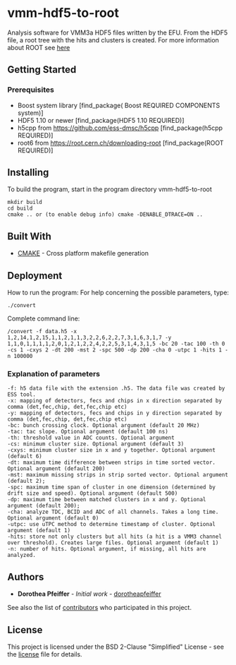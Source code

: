 
# vmm-hdf5-to-root

Analysis software for VMM3a HDF5 files written by the EFU. From the HDF5 file, a root tree with the hits and clusters is created.
For more information about ROOT see [here](https://root.cern.ch/)

## Getting Started

### Prerequisites
- Boost system library [find_package( Boost REQUIRED COMPONENTS system)]
- HDF5 1.10 or newer [find_package(HDF5 1.10 REQUIRED)]
- h5cpp from https://github.com/ess-dmsc/h5cpp [find_package(h5cpp REQUIRED)]
- root6 from https://root.cern.ch/downloading-root [find_package(ROOT REQUIRED)]



## Installing

To build the program, start in the program directory vmm-hdf5-to-root
```
mkdir build
cd build
cmake .. or (to enable debug info) cmake -DENABLE_DTRACE=ON ..
```
## Built With
* [CMAKE](https://cmake.org/) - Cross platform makefile generation

## Deployment
How to run the program:
For help concerning the possible parameters, type:
```
./convert 
```

Complete command line:
```
/convert -f data.h5 -x 1,2,14,1,2,15,1,1,2,1,1,3,2,2,6,2,2,7,3,1,6,3,1,7 -y 1,1,0,1,1,1,1,2,0,1,2,1,2,2,4,2,2,5,3,1,4,3,1,5 -bc 20 -tac 100 -th 0 -cs 1 -cxys 2 -dt 200 -mst 2 -spc 500 -dp 200 -cha 0 -utpc 1 -hits 1 -n 100000
```
### Explanation of parameters
  
    -f: h5 data file with the extension .h5. The data file was created by ESS tool.
    -x: mapping of detectors, fecs and chips in x direction separated by comma (det,fec,chip, det,fec,chip etc)
    -y: mapping of detectors, fecs and chips in y direction separated by comma (det,fec,chip, det,fec,chip etc)
    -bc: bunch crossing clock. Optional argument (default 20 MHz)
    -tac: tac slope. Optional argument (default 100 ns)
    -th: threshold value in ADC counts. Optional argument
    -cs: minimum cluster size. Optional argument (default 3)
    -cxys: minimum cluster size in x and y together. Optional argument (default 6)
    -dt: maximum time difference between strips in time sorted vector. Optional argument (default 200)
    -mst: maximum missing strips in strip sorted vector. Optional argument (default 2);
    -spc: maximum time span of cluster in one dimension (determined by drift size and speed). Optional argument (default 500)
    -dp: maximum time between matched clusters in x and y. Optional argument (default 200);
    -cha: analyze TDC, BCID and ADC of all channels. Takes a long time. Optional argument (default 0)
    -utpc: use uTPC method to determine timestamp of cluster. Optional argument (default 1)
    -hits: store not only clusters but all hits (a hit is a VMM3 channel over threshold). Creates large files. Optional argument (default 1)
    -n: number of hits. Optional argument, if missing, all hits are analyzed.




## Authors

* **Dorothea Pfeiffer** - *Initial work* - [dorotheapfeiffer](https://github.com/dorotheapfeiffer)

See also the list of [contributors](https://github.com/ess-dmsc/vmm-hdf5-to-root/contributors) who participated in this project.

## License

This project is licensed under the BSD 2-Clause "Simplified" License - see the [license](https://github.com/ess-dmsc/vmm-hdf5-to-root/contributors/LICENSE.md) file for details.
